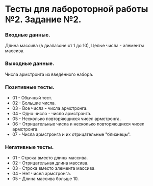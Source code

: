 # Тесты для лабороторной работы №2. Задание №2.

### Входные данные.
Длина массива (в диапазоне от 1 до 10),
Целые числа - элементы массива.

### Выходные данные.
Числа армстронга из введённого набора.

### Позитивные тесты.
- 01 - Обычный тест.
- 02 - Большие числа.
- 03 - Все числа - числа армстронга.
- 04 - Одно число - число армстронга.
- 05 - Несколько повторяющихся чисел армстронга.
- 06 - Отрицательные числа и несколько повторяющихся чисел армстронга.
- 07 - Числа армстронга и их отрицательные "близнецы".

### Негативные тесты.
- 01 - Строка вместо длины массива.
- 02 - Отрицательная длина массива.
- 03 - Строка вместо элемента массива.
- 04 - Нет чисел армстронга.
- 05 - Длина массива больше 10.